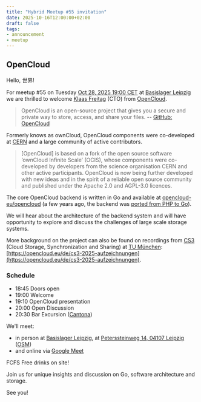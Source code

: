 ```yaml
---
title: "Hybrid Meetup #55 invitation"
date: 2025-10-16T12:00:00+02:00
draft: false
tags:
- announcement
- meetup
---
```


## OpenCloud

Hello, 世界!

For meetup #55 on Tuesday [Oct 28, 2025 19:00
CET](https://www.meetup.com/de-DE/leipzig-golang/events/305626267/) at
[Basislager Leipzig](https://basislager.co) we are thrilled to welcome [Klaas
Freitag](https://www.linkedin.com/in/klaasf/) (CTO) from
[OpenCloud](https://opencloud.eu).

> OpenCloud is an open-source project that gives you a secure and private way
> to store, access, and share your files. -- [GitHub:
> OpenCloud](https://github.com/opencloud-eu)

Formerly knows as ownCloud, OpenCloud components were co-developed at
[CERN](https://home.cern/) and a large community of active contributors.

> [OpenCloud] is based on a fork of the open source software ‘ownCloud Infinite
> Scale’ (OCIS), whose components were co-developed by developers from the
> science organisation CERN and other active participants. OpenCloud is now
> being further developed with new ideas and in the spirit of a reliable open
> source community and published under the Apache 2.0 and AGPL-3.0 licences.

The core OpenCloud backend is written in Go and available at
[opencloud-eu/opencloud](https://github.com/opencloud-eu/opencloud) (a few
years ago, the backend was [ported from PHP to
Go](https://www.heise.de/news/Mehr-Tempo-mit-Go-statt-PHP-ownCloud-Infinite-Scale-ist-einsatzbereit-7364770.html)).

We will hear about the architecture of the backend system and will have
opportunity to explore and discuss the challenges of large scale storage
systems.

More background on the project can also be found on recordings from
[CS3](https://www.cs3community.org/) (Cloud Storage, Synchronization and
Sharing) at [TU
München](https://www.physik.lmu.de/en/latest-news/events-overview/event/cs3-2025-cloud-storage-synchronization-and-sharing.html):
[https://opencloud.eu/de/cs3-2025-aufzeichnungen](https://opencloud.eu/de/cs3-2025-aufzeichnungen).

### Schedule

* 18:45 Doors open
* 19:00 Welcome
* 19:10 OpenCloud presentation
* 20:00 Open Discussion
* 20:30 Bar Excursion ([Cantona](https://www.google.com/search?q=cafe+cantona))

We'll meet:

* in person at [Basislager Leipzig](https://basislager.co), at [Peterssteinweg 14, 04107 Leipzig](https://maps.app.goo.gl/1fMkeDSPZ7Aauszh8) ([OSM](https://www.openstreetmap.org/node/7724665352))
* and online via [Google Meet](https://meet.google.com/adb-nibc-gcp)

FCFS Free drinks on site!

Join us for unique insights and discussion on Go, software architecture and storage.

See you!


<!--

todo: outreach

https://www.linkedin.com/posts/martin-czygan-58348842_leipzig-llm-activity-7331246910868975616-WHZM?utm_source=share&utm_medium=member_desktop&rcm=ACoAAAj4ETMB_N_adYM-kQAUCeKn07XBMXgGGaE

-->
